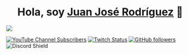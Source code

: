 <div align="center">
<h1 align="center">Hola, soy <a href="https://juanjoserprofesionaldigital.com">Juan José Rodríguez</a> 👋</h1>
</div>
<img src="https://i.imgur.com/weNbhGZ.png">

[![YouTube Channel Subscribers](https://img.shields.io/youtube/channel/subscribers/UCIjEgHA1vatSR2K4rfcdNRg?style=social)](https://www.youtube.com/@juanjoser-prodigital?sub_confirmation=1)
[![Twitch Status](https://img.shields.io/twitch/status/juanjoserprodigital?style=social)](https://www.twitch.tv/juanjoserprodigital)
[![GitHub followers](https://img.shields.io/github/followers/JJRProDigital?style=social)](https://github.com/JJRProDigital)
![Discord Shield](https://discordapp.com/api/guilds/807719549075980308/widget.png?style=shield)

<!--
**JJRProDigital/JJRProDigital** is a ✨ _special_ ✨ repository because its `README.md` (this file) appears on your GitHub profile.

Here are some ideas to get you started:

- 🔭 I’m currently working on ...
- 🌱 I’m currently learning ...
- 👯 I’m looking to collaborate on ...
- 🤔 I’m looking for help with ...
- 💬 Ask me about ...
- 📫 How to reach me: ...
- 😄 Pronouns: ...
- ⚡ Fun fact: ...
-->
